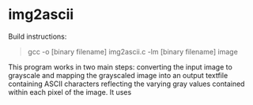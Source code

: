 # img2ascii
Build instructions: 
>gcc -o [binary filename] img2ascii.c -lm 
>[binary filename] image

This program works in two main steps: converting the input image to grayscale and mapping the grayscaled image into an output textfile containing ASCII characters reflecting the varying gray values contained within each pixel of the image. It uses 
